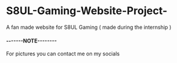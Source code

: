 # S8UL-Gaming-Website-Project-
A fan made website for S8UL  Gaming  ( made during the internship )
#### -------NOTE--------
For pictures you can contact me on my socials 
